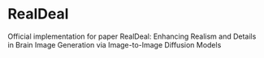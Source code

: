 # RealDeal
Official implementation for paper RealDeal: Enhancing Realism and Details in Brain Image Generation via Image-to-Image Diffusion Models
